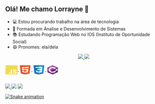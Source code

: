 ## Olá! Me chamo Lorrayne 🤗

- 💻 Estou procurando trabalho na área de tecnologia
- 🎩 Formada em Ánalise e Desenvolvimento de Sistemas
- 📚 Estudando Programação Web no IOS (Instituto de Oportunidade Social)
- 😄 Pronomes: ela/dela
<div align="center">
  <a href="https://github.com/Lorrayne-Araujo">
  <img height="170em" src="https://github-readme-stats.vercel.app/api?username=lorrayne-araujo&show_icons=true&theme=aura&include_all_commits=true&count_private=true"/>
  <img height="170em" src="https://github-readme-stats.vercel.app/api/top-langs/?username=lorrayne-araujo&layout=compact&langs_count=7&theme=aura"/>
</div>

<div style="display: inline_block"><br>
  <img align="center" alt="Lo-Js" height="30" width="40" src="https://raw.githubusercontent.com/devicons/devicon/master/icons/javascript/javascript-plain.svg">
  <img align="center" alt="Lo-HTML" height="30" width="40" src="https://raw.githubusercontent.com/devicons/devicon/master/icons/html5/html5-original.svg">
  <img align="center" alt="Lo-CSS" height="30" width="40" src="https://raw.githubusercontent.com/devicons/devicon/master/icons/css3/css3-original.svg">
  <img align="center" alt="Lo-Csharp" height="30" width="40" src="https://raw.githubusercontent.com/devicons/devicon/master/icons/csharp/csharp-original.svg">
</div>

##

<div>
  <a href = "mailto:lorraynearaujo925@gmail.com"><img src="https://img.shields.io/badge/-Gmail-%23333?style=for-the-badge&logo=gmail&logoColor=white" target="_blank">     </a>
  <a href="https://www.linkedin.com/in/lorrayne-araujo-77b66618a" target="_blank"><img src="https://img.shields.io/badge/-LinkedIn-%230077B5?style=for-the-badge&logo=linkedin&logoColor=white" target="_blank"></a>
  <a href="https://web.whatsapp.com/send?phone=5511957892720""><img src="https://img.shields.io/badge/WhatsApp-25D366?style=for-the-badge&logo=whatsapp&logoColor=white" target="_blank"</a>
  
  ![Snake animation](https://github.com/lorrayne-araujo/lorrayne-araujo/blob/output/github-contribution-grid-snake.svg)
</div>
